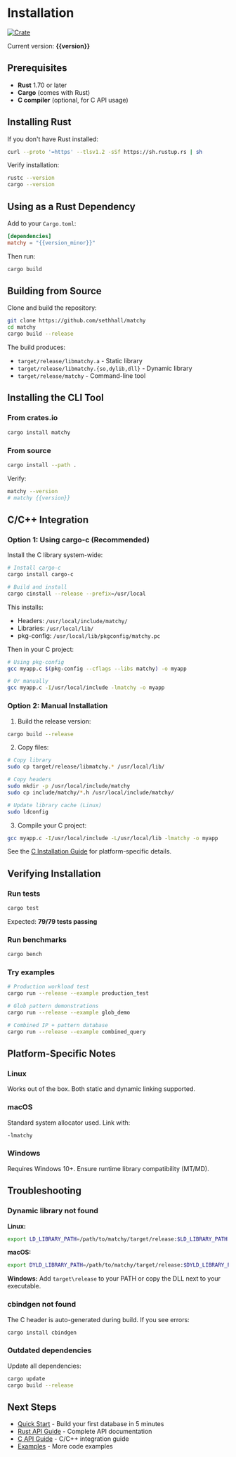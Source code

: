 # Installation

[![Crate](https://img.shields.io/crates/v/matchy.svg)](https://crates.io/crates/matchy)

Current version: **{{version}}**

## Prerequisites

- **Rust** 1.70 or later
- **Cargo** (comes with Rust)
- **C compiler** (optional, for C API usage)

## Installing Rust

If you don't have Rust installed:

```bash
curl --proto '=https' --tlsv1.2 -sSf https://sh.rustup.rs | sh
```

Verify installation:

```bash
rustc --version
cargo --version
```

## Using as a Rust Dependency

Add to your `Cargo.toml`:

```toml
[dependencies]
matchy = "{{version_minor}}"
```

Then run:

```bash
cargo build
```

## Building from Source

Clone and build the repository:

```bash
git clone https://github.com/sethhall/matchy
cd matchy
cargo build --release
```

The build produces:
- `target/release/libmatchy.a` - Static library
- `target/release/libmatchy.{so,dylib,dll}` - Dynamic library
- `target/release/matchy` - Command-line tool

## Installing the CLI Tool

### From crates.io

```bash
cargo install matchy
```

### From source

```bash
cargo install --path .
```

Verify:

```bash
matchy --version
# matchy {{version}}
```

## C/C++ Integration

### Option 1: Using cargo-c (Recommended)

Install the C library system-wide:

```bash
# Install cargo-c
cargo install cargo-c

# Build and install
cargo cinstall --release --prefix=/usr/local
```

This installs:
- Headers: `/usr/local/include/matchy/`
- Libraries: `/usr/local/lib/`
- pkg-config: `/usr/local/lib/pkgconfig/matchy.pc`

Then in your C project:

```bash
# Using pkg-config
gcc myapp.c $(pkg-config --cflags --libs matchy) -o myapp

# Or manually
gcc myapp.c -I/usr/local/include -lmatchy -o myapp
```

### Option 2: Manual Installation

1. Build the release version:

```bash
cargo build --release
```

2. Copy files:

```bash
# Copy library
sudo cp target/release/libmatchy.* /usr/local/lib/

# Copy headers
sudo mkdir -p /usr/local/include/matchy
sudo cp include/matchy/*.h /usr/local/include/matchy/

# Update library cache (Linux)
sudo ldconfig
```

3. Compile your C project:

```bash
gcc myapp.c -I/usr/local/include -L/usr/local/lib -lmatchy -o myapp
```

See the [C Installation Guide](./reference/c-installation.md) for platform-specific details.

## Verifying Installation

### Run tests

```bash
cargo test
```

Expected: **79/79 tests passing**

### Run benchmarks

```bash
cargo bench
```

### Try examples

```bash
# Production workload test
cargo run --release --example production_test

# Glob pattern demonstrations
cargo run --release --example glob_demo

# Combined IP + pattern database
cargo run --release --example combined_query
```

## Platform-Specific Notes

### Linux

Works out of the box. Both static and dynamic linking supported.

### macOS

Standard system allocator used. Link with:

```bash
-lmatchy
```

### Windows

Requires Windows 10+. Ensure runtime library compatibility (MT/MD).

## Troubleshooting

### Dynamic library not found

**Linux:**
```bash
export LD_LIBRARY_PATH=/path/to/matchy/target/release:$LD_LIBRARY_PATH
```

**macOS:**
```bash
export DYLD_LIBRARY_PATH=/path/to/matchy/target/release:$DYLD_LIBRARY_PATH
```

**Windows:**
Add `target\release` to your PATH or copy the DLL next to your executable.

### cbindgen not found

The C header is auto-generated during build. If you see errors:

```bash
cargo install cbindgen
```

### Outdated dependencies

Update all dependencies:

```bash
cargo update
cargo build --release
```

## Next Steps

- [Quick Start](./quick-start.md) - Build your first database in 5 minutes
- [Rust API Guide](./user-guide/rust-api.md) - Complete API documentation
- [C API Guide](./user-guide/c-api.md) - C/C++ integration guide
- [Examples](./reference/examples.md) - More code examples
